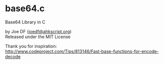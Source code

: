 base64.c
========

Base64 Library in C  
  
by Joe DF (joedf@ahkscript.org)  
Released under the MIT License  
  
Thank you for inspiration:  
http://www.codeproject.com/Tips/813146/Fast-base-functions-for-encode-decode  
